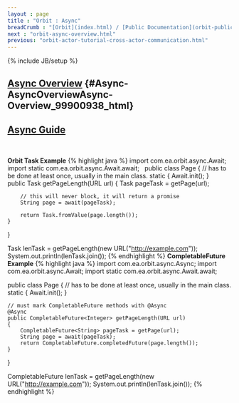```yaml
---
layout : page
title : "Orbit : Async"
breadCrumb : "[Orbit](index.html) / [Public Documentation](orbit-public-documentation.html)"
next : "orbit-async-overview.html"
previous: "orbit-actor-tutorial-cross-actor-communication.html"
---
```

{% include JB/setup %}

[Async Overview](orbit-async-overview.html) {#Async-AsyncOverviewAsync-Overview_99900938_html}
----------

[Async Guide](orbit-async-guide.html)
----------
 



**Orbit Task Example** 
{% highlight java %}
import com.ea.orbit.async.Await;
import static com.ea.orbit.async.Await.await;
 
public class Page
{
    // has to be done at least once, usually in the main class.
    static { Await.init(); }
 
    public Task<Integer> getPageLength(URL url)
    {
        Task<String> pageTask = getPage(url);

        // this will never block, it will return a promise
        String page = await(pageTask);

        return Task.fromValue(page.length());
    }
}

Task<Integer> lenTask = getPageLength(new URL("http://example.com"));
System.out.println(lenTask.join());
{% endhighlight %}
**CompletableFuture Example** 
{% highlight java %}
import com.ea.orbit.async.Async;
import com.ea.orbit.async.Await;
import static com.ea.orbit.async.Await.await;

public class Page
{
    // has to be done at least once, usually in the main class.
    static { Await.init(); }

    // must mark CompletableFuture methods with @Async
    @Async
    public CompletableFuture<Integer> getPageLength(URL url)
    {
        CompletableFuture<String> pageTask = getPage(url);
        String page = await(pageTask);
        return CompletableFuture.completedFuture(page.length());
    }
 }

CompletableFuture<Integer> lenTask = getPageLength(new URL("http://example.com"));
System.out.println(lenTask.join());
{% endhighlight %}
